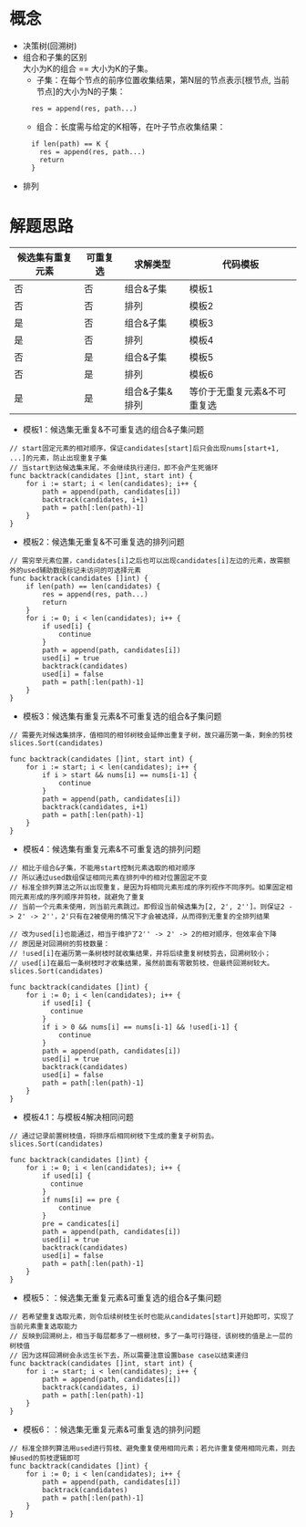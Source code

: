 # 概念

- 决策树(回溯树)
- 组合和子集的区别<br>
  大小为K的组合 == 大小为K的子集。<br>
    - 子集：在每个节点的前序位置收集结果，第N层的节点表示[根节点, 当前节点]的大小为N的子集：
    ```
      res = append(res, path...)
    ```
    - 组合：长度需与给定的K相等，在叶子节点收集结果：
    ```
      if len(path) == K {
        res = append(res, path...)
        return
      }
    ```
- 排列

# 解题思路

| 候选集有重复元素 | 可重复选 | 求解类型     | 代码模板           |
|----------|------|----------|----------------|
| 否        | 否    | 组合&子集    | 模板1            |
| 否        | 否    | 排列       | 模板2            |
| 是        | 否    | 组合&子集    | 模板3            |
| 是        | 否    | 排列       | 模板4            |
| 否        | 是    | 组合&子集    | 模板5            |
| 否        | 是    | 排列       | 模板6            |
| 是        | 是    | 组合&子集&排列 | 等价于无重复元素&不可重复选 |

- 模板1：候选集无重复&不可重复选的组合&子集问题

```
// start固定元素的相对顺序，保证candidates[start]后只会出现nums[start+1, ...]的元素，防止出现重复子集
// 当start到达候选集末尾，不会继续执行递归，即不会产生死循环
func backtrack(candidates []int, start int) {
	for i := start; i < len(candidates); i++ {
		path = append(path, candidates[i])
		backtrack(candidates, i+1)
		path = path[:len(path)-1]
	}
}
```

- 模板2：候选集无重复&不可重复选的排列问题

```
// 需穷举元素位置，candidates[i]之后也可以出现candidates[i]左边的元素，故需额外的used辅助数组标记未访问的可选择元素
func backtrack(candidates []int) {
	if len(path) == len(candidates) {
		res = append(res, path...)
		return
	}
	for i := 0; i < len(candidates); i++ {
	    if used[i] {
	        continue
	    }
		path = append(path, candidates[i])
		used[i] = true
		backtrack(candidates)
		used[i] = false
		path = path[:len(path)-1]
	}
}
```

- 模板3：候选集有重复元素&不可重复选的组合&子集问题

```
// 需要先对候选集排序，值相同的相邻树枝会延伸出重复子树，故只遍历第一条，剩余的剪枝
slices.Sort(candidates)

func backtrack(candidates []int, start int) {
	for i := start; i < len(candidates); i++ {
	    if i > start && nums[i] == nums[i-1] {
	        continue
	    }
		path = append(path, candidates[i])
		backtrack(candidates, i+1)
		path = path[:len(path)-1]
	}
}
```

- 模板4：候选集有重复元素&不可重复选的排列问题

```
// 相比于组合&子集，不能用start控制元素选取的相对顺序
// 所以通过used数组保证相同元素在排列中的相对位置固定不变
// 标准全排列算法之所以出现重复，是因为将相同元素形成的序列视作不同序列。如果固定相同元素形成的序列顺序并剪枝，就避免了重复
// 当前一个元素未使用，则当前元素跳过。即假设当前候选集为[2, 2', 2'']。则保证2 -> 2' -> 2''，2'只有在2被使用的情况下才会被选择，从而得到无重复的全排列结果

// 改为used[i]也能通过，相当于维护了2'' -> 2' -> 2的相对顺序，但效率会下降
// 原因是对回溯树的剪枝数量：
// !used[i]在遍历第一条树枝时就收集结果，并将后续重复树枝剪去，回溯树较小；
// used[i]在最后一条树枝时才收集结果，虽然前面有零散剪枝，但最终回溯树较大。
slices.Sort(candidates)

func backtrack(candidates []int) {
	for i := 0; i < len(candidates); i++ {
	    if used[i] {
	      continue
	    }
	    if i > 0 && nums[i] == nums[i-1] && !used[i-1] {
	        continue
	    }
		path = append(path, candidates[i])
		used[i] = true
		backtrack(candidates)
		used[i] = false
		path = path[:len(path)-1]
	}
}
```

- 模板4.1：与模板4解决相同问题

```
// 通过记录前置树枝值，将排序后相同树枝下生成的重复子树剪去。
slices.Sort(candidates)

func backtrack(candidates []int) {
	for i := 0; i < len(candidates); i++ {
	    if used[i] {
	      continue
	    }
	    if nums[i] == pre {
	        continue
	    }
	    pre = candicates[i]
		path = append(path, candidates[i])
		used[i] = true
		backtrack(candidates)
		used[i] = false
		path = path[:len(path)-1]
	}
}
```

- 模板5：：候选集无重复元素&可重复选的组合&子集问题

```
// 若希望重复选取元素，则令后续树枝生长时也能从candidates[start]开始即可，实现了当前元素重复选取能力
// 反映到回溯树上，相当于每层都多了一根树枝，多了一条可行路径，该树枝的值是上一层的树枝值
// 因为这样回溯树会永远生长下去，所以需要注意设置base case以结束递归
func backtrack(candidates []int, start int) {
	for i := start; i < len(candidates); i++ {
		path = append(path, candidates[i])
		backtrack(candidates, i)
		path = path[:len(path)-1]
	}
}
```

- 模板6：：候选集无重复元素&可重复选的排列问题

```
// 标准全排列算法用used进行剪枝、避免重复使用相同元素；若允许重复使用相同元素，则去掉used的剪枝逻辑即可
func backtrack(candidates []int) {
	for i := 0; i < len(candidates); i++ {
		path = append(path, candidates[i])
		backtrack(candidates)
		path = path[:len(path)-1]
	}
}
```